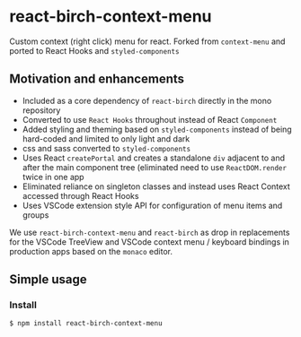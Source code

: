 # react-birch-context-menu

Custom context (right click) menu for react.  Forked from `context-menu` and ported to React Hooks and `styled-components`

## Motivation and enhancements

* Included as a core dependency of `react-birch` directly in the mono repository
* Converted to use `React Hooks` throughout instead of React `Component`
* Added styling and theming based on `styled-components` instead of being hard-coded and limited to only light and dark
* css and sass converted to `styled-components`
* Uses React `createPortal` and creates a standalone `div` adjacent to and after the main component tree (eliminated need to use `ReactDOM.render` twice in one app 
* Eliminated reliance on singleton classes and instead uses React Context accessed through React Hooks
* Uses VSCode extension style API for configuration of menu items and groups

We use `react-birch-context-menu` and `react-birch` as drop in replacements for the VSCode TreeView and VSCode context menu / keyboard bindings in production apps based on the `monaco` editor.

## Simple usage

### Install
```bash
$ npm install react-birch-context-menu
```

